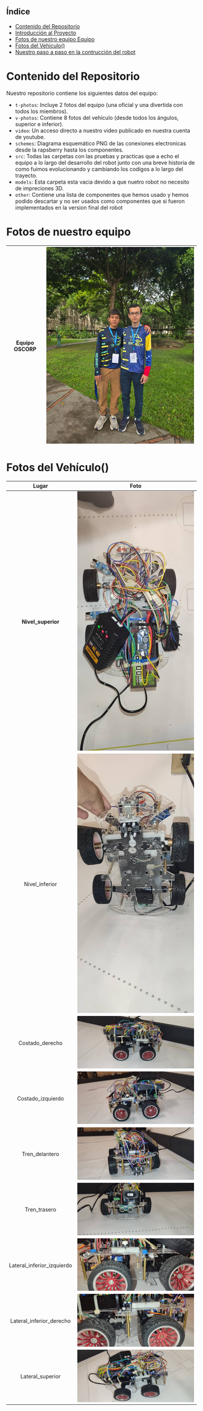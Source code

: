 ##  Índice

* [Contenido del Repositorio](#contenido-del-repositorio)
* [Introducción al Proyecto](#introducción-al-proyecto)
* [Fotos de nuestro equipo Equipo](#fotos-de-equipo)
* [Fotos del Vehículo()](#Fotos-del-vehículo())
* [Nuestro paso a paso en la contrucción del robot](#diseño-de-hardware)

# Contenido del Repositorio

Nuestro repositorio contiene los siguientes datos del equipo:

* `t-photos`: Incluye 2 fotos del equipo (una oficial y una divertida con todos los miembros).
* `v-photos`: Contiene 8 fotos del vehículo (desde todos los ángulos, superior e inferior).
* `video`: Un acceso directo a nuestro video publicado en nuestra cuenta de youtube.
* `schemes`: Diagrama esquemático PNG de las conexiones electronicas desde la rapsberry hasta los componentes.
* `src`: Todas las carpetas con las pruebas y practicas que a echo el equipo a lo largo del desarrollo del robot junto con una breve historia de como fuimos evolucionando y cambiando los codigos a lo largo del trayecto.
* `models`: Esta carpeta esta vacia devido a que nuetro robot no necesito de impreciones 3D.
* `other`: Contiene una lista de componentes que hemos usado y hemos podido descartar y no ser usados como componentes que si fueron implementados en la version final del robot

# Fotos de nuestro equipo 
|Equipo OSCORP|![Equipo OSCORP](https://github.com/nestoxuy/OSCORP/blob/main/t-photos/Equipo_OSCORP.jpg)|
|-------|-------|

# Fotos del Vehículo()
|Lugar|Foto|
|:----:|:----:|
|**Nivel_superior**| ![Nivel_superior](https://github.com/nestoxuy/OSCORP/blob/main/v-photos/Images/Nivel_superior.jpeg)| 
|Nivel_inferior|![Nivel_inferior"](https://github.com/nestoxuy/OSCORP/blob/main/v-photos/Images/Nivel_inferior.jpeg)| 
|Costado_derecho|![Costado_derecho](https://github.com/nestoxuy/OSCORP/blob/main/v-photos/Images/Costado_derecho.jpeg "Costado_derecho")| 
|Costado_izquierdo|![Costado_izquierdo](https://github.com/nestoxuy/OSCORP/blob/main/v-photos/Images/Costado_izquierdo.jpeg "Costado_izquierdo")|
|Tren_delantero|![Tren_delantero](https://github.com/nestoxuy/OSCORP/blob/main/v-photos/Images/Tren_delantero.jpeg "Tren_delantero")|
|Tren_trasero|![Tren_trasero](https://github.com/nestoxuy/OSCORP/blob/main/v-photos/Images/Tren_trasero.jpeg "Tren_trasero") |
|Lateral_inferior_izquierdo|![Lateral_inferior_izquierdo](https://github.com/nestoxuy/OSCORP/blob/main/v-photos/Images/Lateral_izquierdo_inferior.jpeg "Lateral_inferior_izquierdo") 
|Lateral_inferior_derecho|![Lateral_inferior_derecho](https://github.com/nestoxuy/OSCORP/blob/main/v-photos/Images/Lateral_inferior_derecho.jpeg "Lateral_inferior_derecho")
|Lateral_superior|![Lateral_superior](https://github.com/nestoxuy/OSCORP/blob/main/v-photos/Images/Lateral_superior.jpeg "Lateral_superior")|
